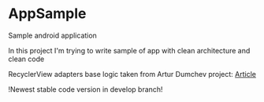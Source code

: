 # AppSample
Sample android application

In this project I'm trying to write sample of app with clean architecture and clean code

RecyclerView adapters base logic taken from Artur Dumchev project: [Article](https://habr.com/post/341738/)

!Newest stable code version in develop branch!
